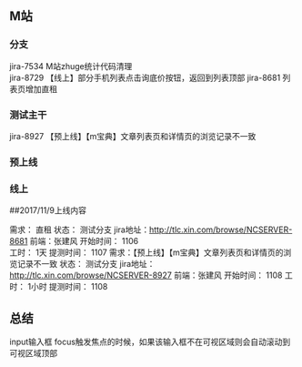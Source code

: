 ## M站
### 分支
jira-7534 M站zhuge统计代码清理  
jira-8729 【线上】部分手机列表点击询底价按钮，返回到列表顶部
jira-8681 列表页增加直租

### 测试主干
jira-8927 【预上线】【m宝典】文章列表页和详情页的浏览记录不一致

### 预上线



### 线上

##2017/11/9上线内容



需求： 直租
状态： 测试分支 
jira地址：http://tlc.xin.com/browse/NCSERVER-8681
前端：张建风
开始时间： 1106  
工时：	1天 
提测时间： 1107
需求：【预上线】【m宝典】文章列表页和详情页的浏览记录不一致
状态： 测试分支 
jira地址：http://tlc.xin.com/browse/NCSERVER-8927
前端：张建风
开始时间： 1108
工时：	1小时 
提测时间： 1108
## 总结
input输入框 focus触发焦点的时候，如果该输入框不在可视区域则会自动滚动到可视区域顶部
